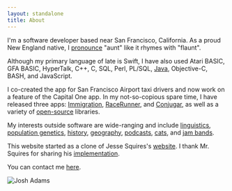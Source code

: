 ```yaml
---
layout: standalone
title: About
---
```


I'm a software developer based near San Francisco, California. As a proud New England native, I  [pronounce](https://en.wikipedia.org/wiki/Boston_accent#Declining_features) "aunt" like it rhymes with "flaunt".

Although my primary language of late is Swift, I have also used Atari BASIC, GFA BASIC, HyperTalk, C++, C, SQL, Perl, PL/SQL, [Java](https://vimeo.com/250967769), Objective-C, BASH, and JavaScript.

I co-created the app for San Francisco Airport taxi drivers and now work on a feature of the Capital One app. In my not-so-copious spare time, I have released three apps: [Immigration](https://itunes.apple.com/us/app/immigration/id777319358), [RaceRunner](https://itunes.apple.com/us/app/racerunner-run-tracking-app/id1065017082), and [Conjugar](https://itunes.apple.com/us/app/conjugar/id1236500467), as well as a variety of [open-source](https://github.com/vermont42) libraries.

My interests outside software are wide-ranging and include [linguistics](http://historyofenglishpodcast.com), [population genetics](https://www.youtube.com/watch?v=JTY9K1Q_Sbg), [history](https://www.dancarlin.com), [geography](https://www.topozone.com/maine/lincoln-me/island/monhegan-island/), [podcasts](https://github.com/vermont42/Podcasts), [cats](https://vimeo.com/192207432), and [jam bands](https://www.youtube.com/watch?v=RHT7Kr_50Uo).

This website started as a clone of Jesse Squires's [website](https://www.jessesquires.com). I thank Mr. Squires for sharing his [implementation](https://github.com/jessesquires/jessesquires.com).

You can contact me [here](/contact).

<div class="row">
    <div class="col"></div>
    <div class="col-12 col-sm-8 col-md-6 col-lg-6">
        <img class="img-thumbnail img-fluid center" src="{{ site.author.avatar }}" title="Josh Adams" alt="Josh Adams"/>
    </div>
    <div class="col"></div>
</div>
